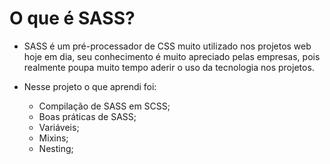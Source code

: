 # O que é SASS?

- SASS é um pré-processador de CSS muito utilizado nos projetos web hoje em dia, seu conhecimento é muito apreciado pelas empresas, pois realmente poupa muito tempo aderir o uso da tecnologia nos projetos.

- Nesse projeto o que aprendi foi:
    * Compilação de SASS em SCSS;
    * Boas práticas de SASS;
    * Variáveis;
    * Mixins;
    * Nesting;